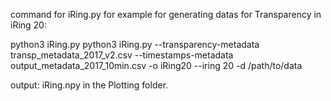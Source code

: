 command for iRing.py
for example for generating datas for Transparency in iRing 20:

python3 iRing.py python3 iRing.py --transparency-metadata transp_metadata_2017_v2.csv --timestamps-metadata output_metadata_2017_10min.csv 
-o iRing20 --iring 20 -d /path/to/data

output: iRing<num>.npy in the Plotting folder.
  
